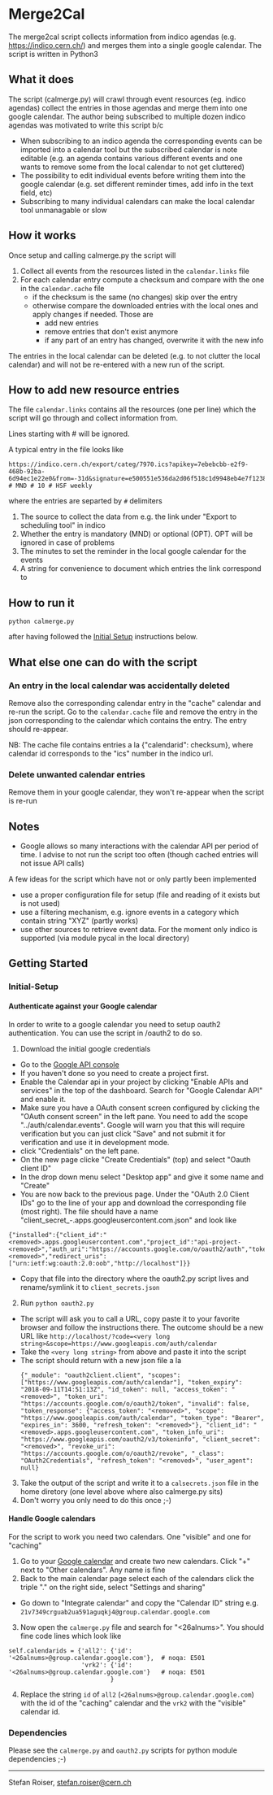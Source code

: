 # Merge2Cal

The merge2cal script collects information from indico agendas (e.g. https://indico.cern.ch/) and merges them into a single google calendar. The script is written in Python3 

## What it does

The script (calmerge.py) will crawl through event resources (eg. indico agendas) collect the entries in those agendas and merge them into one google calendar. The author being subscribed to multiple dozen indico agendas was motivated to write this script b/c

  - When subscribing to an indico agenda the corresponding events can be imported into a calendar tool but the subscribed calendar is note editable (e.g. an agenda contains various different events and one wants to remove some from the local calendar to not get cluttered)
  - The possibility to edit individual events before writing them into the google calendar (e.g. set different reminder times, add info in the text field, etc)
  - Subscribing to many individual calendars can make the local calendar tool unmanagable or slow 

## How it works

Once setup and calling calmerge.py the script will

1. Collect all events from the resources listed in the ```calendar.links``` file 
2. For each calendar entry compute a checksum and compare with the one in the ```calendar.cache``` file
   - if the checksum is the same (no changes) skip over the entry
   - otherwise compare the downloaded entries with the local ones and apply changes if needed. Those are 
     - add new entries
     - remove entries that don't exist anymore
     - if any part of an entry has changed, overwrite it with the new info
  
The entries in the local calendar can be deleted (e.g. to not clutter the local calendar) and will not be re-entered with a new run of the script. 

## How to add new resource entries

The file ```calendar.links``` contains all the resources (one per line) which the script will go through and collect information from. 

Lines starting with # will be ignored. 

A typical entry in the file looks like 

```
https://indico.cern.ch/export/categ/7970.ics?apikey=7ebebcbb-e2f9-468b-92ba-6d94ec1e22e0&from=-31d&signature=e500551e536da2d06f518c1d9948eb4e7f123807 # MND # 10 # HSF weekly
```

where the entries are separted by ```#``` delimiters

1. The source to collect the data from e.g. the link under "Export to scheduling tool" in indico
2. Whether the entry is mandatory (MND) or optional (OPT). OPT will be ignored in case of problems
3. The minutes to set the reminder in the local google calendar for the events
4. A string for convenience to document which entries the link correspond to 

## How to run it

```
python calmerge.py
```
after having followed the [Initial Setup](#Initial-Setup) instructions below.

## What else one can do with the script

### An entry in the local calendar was accidentally deleted

Remove also the corresponding calendar entry in the "cache" calendar and re-run the script. Go to the ```calendar.cache``` file and remove the entry in the json corresponding to the calendar which contains the entry. The entry should re-appear. 

NB: The cache file contains entries a la {"calendarid": checksum}, where calendar id corresponds to the "ics" number in the indico url.

### Delete unwanted calendar entries

Remove them in your google calendar, they won't re-appear when the script is re-run


## Notes

- Google allows so many interactions with the calendar API per period of time. I advise to not run the script too often (though cached entries will not issue API calls)

A few ideas for the script which have not or only partly been implemented

- use a proper configuration file for setup (file and reading of it exists but is not used)
- use a filtering mechanism, e.g. ignore events in a category which contain string "XYZ" (partly works)
- use other sources to retrieve event data. For the moment only indico is supported (via module pycal in the local directory)

## Getting Started

### Initial-Setup

#### Authenticate against your Google calendar

In order to write to a google calendar you need to setup oauth2 authentication. You can use the script in <home>/oauth2 to do so.

1. Download the initial google credentials
  - Go to the [Google API console](https://console.developers.google.com/)
  - If you haven't done so you need to create a project first.
  - Enable the Calendar api in your project by clicking "Enable APIs and services" in the top of the dashboard. Search for "Google Calendar API" and enable it.
  - Make sure you have a OAuth consent screen configured by clicking the "OAuth consent screen" in the left pane. You need to add the scope "../auth/calendar.events". Google will warn you that this will require verification but you can just click "Save" and not submit it for verification and use it in development mode.
  - click "Credentials" on the left pane.
  - On the new page clicke "Create Credentials" (top) and select "Oauth client ID"
  - In the drop down menu select "Desktop app" and give it some name and "Create"
  - You are now back to the previous page. Under the "OAuth 2.0 Client IDs" go to the line of your app and download the corresponding file (most right). The file should have a name "client_secret_<userid>-<looongstring>.apps.googleusercontent.com.json" and look like

  ```
  {"installed":{"client_id":"<removed>.apps.googleusercontent.com","project_id":"api-project-<removed>","auth_uri":"https://accounts.google.com/o/oauth2/auth","token_uri":"https://oauth2.googleapis.com/token","auth_provider_x509_cert_url":"https://www.googleapis.com/oauth2/v1/certs","client_secret":"<removed>","redirect_uris":["urn:ietf:wg:oauth:2.0:oob","http://localhost"]}}
  ```
  - Copy that file into the directory where the oauth2.py script lives and rename/symlink it to ```client_secrets.json```
2. Run ```python oauth2.py```
  - The script will ask you to call a URL, copy paste it to your favorite browser and follow the instructions there. The outcome should be a new URL like ```http://localhost/?code=<very long string>&scope=https://www.googleapis.com/auth/calendar```
  - Take the ```<very long string>``` from above and paste it into the script
  - The script should return with a new json file a la 
    ```
    {"_module": "oauth2client.client", "scopes": ["https://www.googleapis.com/auth/calendar"], "token_expiry": "2018-09-11T14:51:13Z", "id_token": null, "access_token": "<removed>", "token_uri": "https://accounts.google.com/o/oauth2/token", "invalid": false, "token_response": {"access_token": "<removed>", "scope": "https://www.googleapis.com/auth/calendar", "token_type": "Bearer", "expires_in": 3600, "refresh_token": "<removed>"}, "client_id": "<removed>.apps.googleusercontent.com", "token_info_uri": "https://www.googleapis.com/oauth2/v3/tokeninfo", "client_secret": "<removed>", "revoke_uri": "https://accounts.google.com/o/oauth2/revoke", "_class": "OAuth2Credentials", "refresh_token": "<removed>", "user_agent": null}
    ```
3. Take the output of the script and write it to a ```calsecrets.json``` file in the home diretory (one level above where also calmerge.py sits)
4. Don't worry you only need to do this once ;-)

#### Handle Google calendars

For the script to work you need two calendars. One "visible" and one for "caching"

1. Go to your [Google calendar](https://calendar.google.com/calendar/) and create two new calendars. Click "+" next to "Other calendars". Any name is fine
2. Back to the main calendar page select each of the calendars click the triple "." on the right side, select "Settings and sharing"
  - Go down to "Integrate calendar" and copy the "Calendar ID" string e.g. ```21v7349crguab2ua591aguqkj4@group.calendar.google.com```
3. Now open the ```calmerge.py``` file and search for "<26alnums>". You should fine code lines which look like

```
self.calendarids = {'all2': {'id': '<26alnums>@group.calendar.google.com'},  # noqa: E501                                                                                                         
                    'vrk2': {'id': '<26alnums>@group.calendar.google.com'}   # noqa: E501                                                                                                         
                            }
```
4. Replace the string ```id``` of ```all2``` (```<26alnums>@group.calendar.google.com```) with the id of the "caching" calendar and the ```vrk2``` with the "visible" calendar id. 

### Dependencies

Please see the ```calmerge.py``` and ```oauth2.py``` scripts for python module dependencies ;-)

***

Stefan Roiser, [stefan.roiser@cern.ch](mailto:stefan.roiser@cern.ch)


